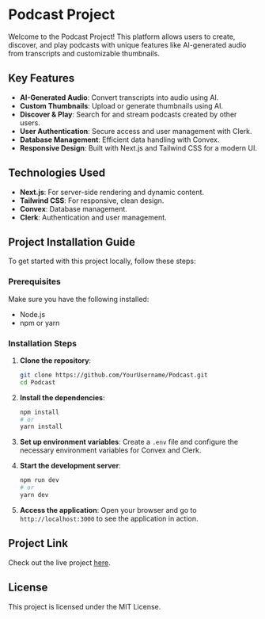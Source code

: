 # Podcast Project

Welcome to the Podcast Project! This platform allows users to create, discover, and play podcasts with unique features like AI-generated audio from transcripts and customizable thumbnails.

## Key Features

- **AI-Generated Audio**: Convert transcripts into audio using AI.
- **Custom Thumbnails**: Upload or generate thumbnails using AI.
- **Discover & Play**: Search for and stream podcasts created by other users.
- **User Authentication**: Secure access and user management with Clerk.
- **Database Management**: Efficient data handling with Convex.
- **Responsive Design**: Built with Next.js and Tailwind CSS for a modern UI.

## Technologies Used

- **Next.js**: For server-side rendering and dynamic content.
- **Tailwind CSS**: For responsive, clean design.
- **Convex**: Database management.
- **Clerk**: Authentication and user management.

## Project Installation Guide

To get started with this project locally, follow these steps:

### Prerequisites

Make sure you have the following installed:

- Node.js
- npm or yarn

### Installation Steps

1. **Clone the repository**:
   ```bash
   git clone https://github.com/YourUsername/Podcast.git
   cd Podcast
   ```

2. **Install the dependencies**:
   ```bash
   npm install
   # or
   yarn install
   ```

3. **Set up environment variables**: Create a `.env` file and configure the necessary environment variables for Convex and Clerk.

4. **Start the development server**:
   ```bash
   npm run dev
   # or
   yarn dev
   ```

5. **Access the application**: Open your browser and go to `http://localhost:3000` to see the application in action.

## Project Link

Check out the live project [here](https://podcoast-982u41y6q-aryanhayarans-projects.vercel.app/).

## License

This project is licensed under the MIT License.
